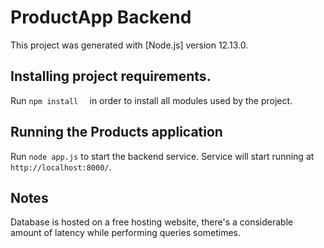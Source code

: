 # ProductApp Backend

This project was generated with [Node.js] version 12.13.0.

## Installing project requirements. 

Run `npm install  ` in order to install all modules used by the project. 

## Running the Products application

Run `node app.js` to start the backend service. Service will start running at `http://localhost:8000/`.

## Notes 

Database is hosted on a free hosting website, there's a considerable amount of latency while performing queries sometimes. 

